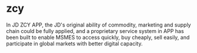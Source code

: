 # zcy
In JD ZCY APP, the JD's original ability of commodity, marketing and supply chain could be fully applied, and a proprietary service system in APP has been built to enable MSMES to access quickly, buy cheaply, sell easily, and participate in global markets with better digital capacity.
